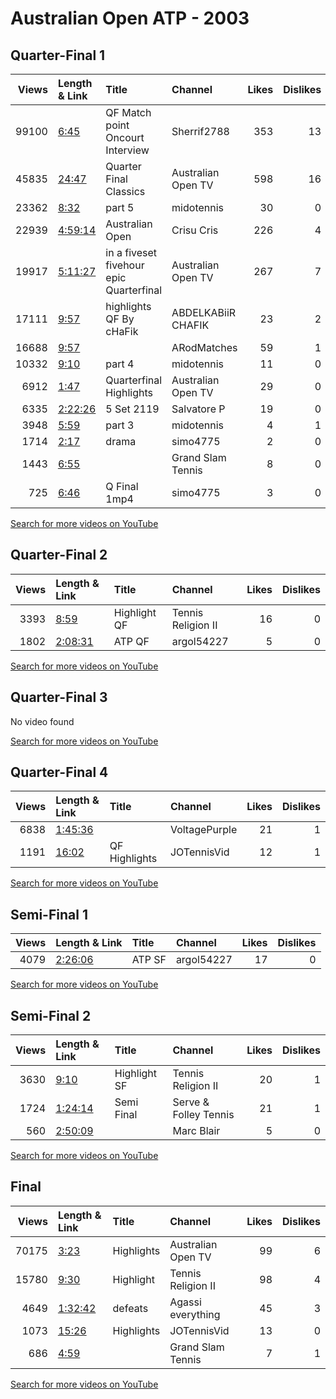 
# Australian Open ATP - 2003
    
## Quarter-Final 1
|   Views | Length & Link                                          | Title                                      | Channel            |   Likes |   Dislikes |
|--------:|:-------------------------------------------------------|:-------------------------------------------|:-------------------|--------:|-----------:|
|   99100 | [6:45](https://www.youtube.com/watch?v=ORVaUf22rHk)    | QF Match point  Oncourt Interview          | Sherrif2788        |     353 |         13 |
|   45835 | [24:47](https://www.youtube.com/watch?v=8cK_T4aUcos)   | Quarter Final   Classics                   | Australian Open TV |     598 |         16 |
|   23362 | [8:32](https://www.youtube.com/watch?v=BOdplF6UWcM)    | part 5                                     | midotennis         |      30 |          0 |
|   22939 | [4:59:14](https://www.youtube.com/watch?v=WfjUcEANui8) | Australian  Open                           | Crisu Cris         |     226 |          4 |
|   19917 | [5:11:27](https://www.youtube.com/watch?v=O_dgRfZM6xE) | in a fiveset fivehour epic    Quarterfinal | Australian Open TV |     267 |          7 |
|   17111 | [9:57](https://www.youtube.com/watch?v=g7qnNOWdlJM)    | highlights   QF   By cHaFik                | ABDELKABiiR CHAFIK |      23 |          2 |
|   16688 | [9:57](https://www.youtube.com/watch?v=CVcy3syFp7Y)    |                                            | ARodMatches        |      59 |          1 |
|   10332 | [9:10](https://www.youtube.com/watch?v=bWPSDUCfUWE)    | part 4                                     | midotennis         |      11 |          0 |
|    6912 | [1:47](https://www.youtube.com/watch?v=lD0hMfjiDZ4)    | Quarterfinal Highlights                    | Australian Open TV |      29 |          0 |
|    6335 | [2:22:26](https://www.youtube.com/watch?v=EZ6sFs0eqS0) | 5 Set 2119                                 | Salvatore P        |      19 |          0 |
|    3948 | [5:59](https://www.youtube.com/watch?v=XcIbvI-RukU)    | part 3                                     | midotennis         |       4 |          1 |
|    1714 | [2:17](https://www.youtube.com/watch?v=ONkKicPHSJg)    | drama                                      | simo4775           |       2 |          0 |
|    1443 | [6:55](https://www.youtube.com/watch?v=-gO0pDk2CXk)    |                                            | Grand Slam Tennis  |       8 |          0 |
|     725 | [6:46](https://www.youtube.com/watch?v=Axox_L0yhm8)    | Q Final  1mp4                              | simo4775           |       3 |          0 |

[Search for more videos on YouTube](https://www.youtube.com/results?search_query=%22australian+open%22+%22Roddick%22+%22Aynaoui%22+%222003%22+%22highlights%22)     

## Quarter-Final 2
|   Views | Length & Link                                          | Title          | Channel            |   Likes |   Dislikes |
|--------:|:-------------------------------------------------------|:---------------|:-------------------|--------:|-----------:|
|    3393 | [8:59](https://www.youtube.com/watch?v=oxhHyay_IXU)    | Highlight   QF | Tennis Religion II |      16 |          0 |
|    1802 | [2:08:31](https://www.youtube.com/watch?v=de3Bh1_9v54) | ATP    QF      | argol54227         |       5 |          0 |

[Search for more videos on YouTube](https://www.youtube.com/results?search_query=%22australian+open%22+%22Schuettler%22+%22Nalbandian%22+%222003%22+%22highlights%22)     

## Quarter-Final 3
No video found

[Search for more videos on YouTube](https://www.youtube.com/results?search_query=%22australian+open%22+%22Ferreira%22+%22Ferrero%22+%222003%22+%22highlights%22)     

## Quarter-Final 4
|   Views | Length & Link                                          | Title         | Channel       |   Likes |   Dislikes |
|--------:|:-------------------------------------------------------|:--------------|:--------------|--------:|-----------:|
|    6838 | [1:45:36](https://www.youtube.com/watch?v=OUvzsVqRtQo) |               | VoltagePurple |      21 |          1 |
|    1191 | [16:02](https://www.youtube.com/watch?v=FtM7nFaMm3s)   | QF Highlights | JOTennisVid   |      12 |          1 |

[Search for more videos on YouTube](https://www.youtube.com/results?search_query=%22australian+open%22+%22Agassi%22+%22Grosjean%22+%222003%22+%22highlights%22)     

## Semi-Final 1
|   Views | Length & Link                                          | Title     | Channel    |   Likes |   Dislikes |
|--------:|:-------------------------------------------------------|:----------|:-----------|--------:|-----------:|
|    4079 | [2:26:06](https://www.youtube.com/watch?v=i07Hh25Nlk0) | ATP    SF | argol54227 |      17 |          0 |

[Search for more videos on YouTube](https://www.youtube.com/results?search_query=%22australian+open%22+%22Schuettler%22+%22Roddick%22+%222003%22+%22highlights%22)     

## Semi-Final 2
|   Views | Length & Link                                          | Title          | Channel               |   Likes |   Dislikes |
|--------:|:-------------------------------------------------------|:---------------|:----------------------|--------:|-----------:|
|    3630 | [9:10](https://www.youtube.com/watch?v=dblE-Q6aFsE)    | Highlight   SF | Tennis Religion II    |      20 |          1 |
|    1724 | [1:24:14](https://www.youtube.com/watch?v=hZiMwA_HbnU) | Semi Final     | Serve & Folley Tennis |      21 |          1 |
|     560 | [2:50:09](https://www.youtube.com/watch?v=XuuyAzkOFg4) |                | Marc Blair            |       5 |          0 |

[Search for more videos on YouTube](https://www.youtube.com/results?search_query=%22australian+open%22+%22Agassi%22+%22Ferreira%22+%222003%22+%22highlights%22)     

## Final
|   Views | Length & Link                                          | Title      | Channel            |   Likes |   Dislikes |
|--------:|:-------------------------------------------------------|:-----------|:-------------------|--------:|-----------:|
|   70175 | [3:23](https://www.youtube.com/watch?v=CO7AVEmKUXw)    | Highlights | Australian Open TV |      99 |          6 |
|   15780 | [9:30](https://www.youtube.com/watch?v=jXD1i0DvWDU)    | Highlight  | Tennis Religion II |      98 |          4 |
|    4649 | [1:32:42](https://www.youtube.com/watch?v=xnQzyzvvs9k) | defeats    | Agassi everything  |      45 |          3 |
|    1073 | [15:26](https://www.youtube.com/watch?v=3pTZPVHm9Pk)   | Highlights | JOTennisVid        |      13 |          0 |
|     686 | [4:59](https://www.youtube.com/watch?v=5MENIZGv0gI)    |            | Grand Slam Tennis  |       7 |          1 |

[Search for more videos on YouTube](https://www.youtube.com/results?search_query=%22australian+open%22+%22Agassi%22+%22Schuettler%22+%222003%22+%22highlights%22)     
